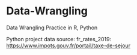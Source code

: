 # Data-Wrangling
Data Wrangling Practice in R, Python

Python project data source: 
fr_rates_2019: https://www.impots.gouv.fr/portail/taxe-de-sejour
